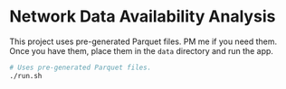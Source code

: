 # Network Data Availability Analysis

This project uses pre-generated Parquet files. PM me if you need them. Once you have them, place them in the `data` directory and run the app.

```bash
# Uses pre-generated Parquet files. 
./run.sh
```